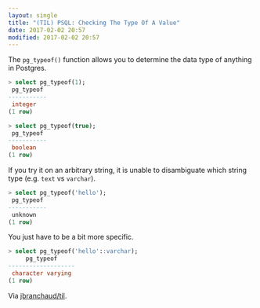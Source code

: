 ```yaml
---
layout: single
title: "(TIL) PSQL: Checking The Type Of A Value"
date: 2017-02-02 20:57
modified: 2017-02-02 20:57
---
```


The `pg_typeof()` function allows you to determine the data type of anything
in Postgres.

```sql
> select pg_typeof(1);
 pg_typeof
-----------
 integer
(1 row)

> select pg_typeof(true);
 pg_typeof
-----------
 boolean
(1 row)
```

If you try it on an arbitrary string, it is unable to disambiguate which
string type (e.g. `text` vs `varchar`).

```sql
> select pg_typeof('hello');
 pg_typeof
-----------
 unknown
(1 row)
```

You just have to be a bit more specific.

```sql
> select pg_typeof('hello'::varchar);
     pg_typeof
-------------------
 character varying
(1 row)
```

Via [jbranchaud/til](https://github.com/jbranchaud/til).
